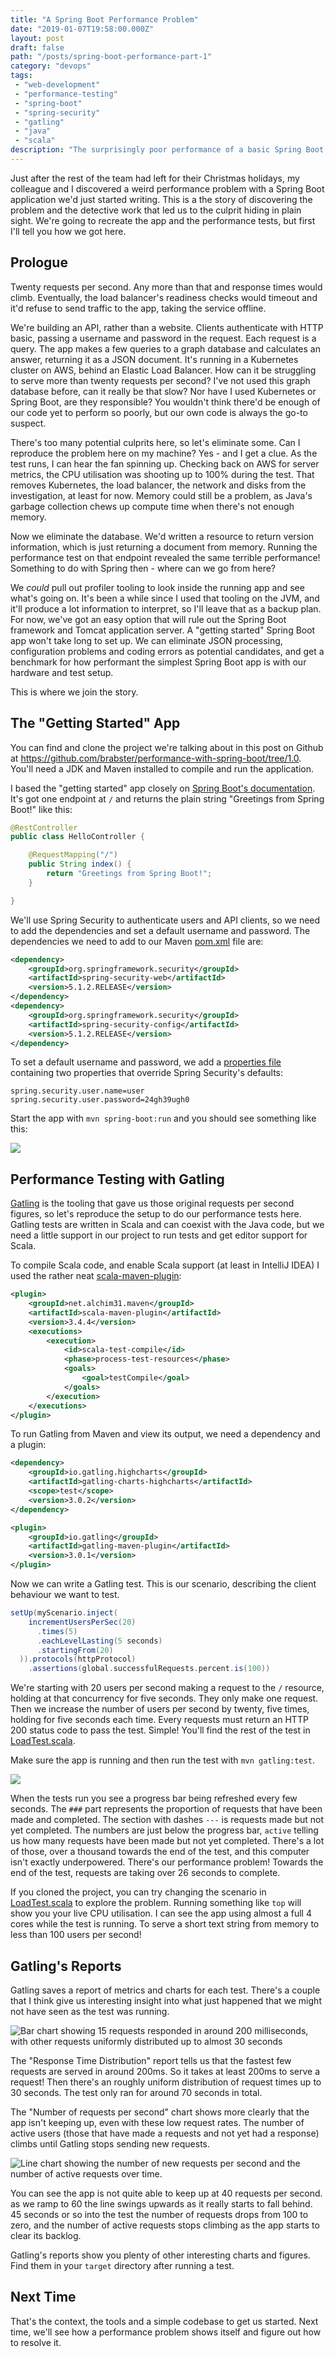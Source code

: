```yaml
---
title: "A Spring Boot Performance Problem"
date: "2019-01-07T19:58:00.000Z"
layout: post
draft: false
path: "/posts/spring-boot-performance-part-1"
category: "devops"
tags:
 - "web-development"
 - "performance-testing"
 - "spring-boot"
 - "spring-security"
 - "gatling"
 - "java"
 - "scala"
description: "The surprisingly poor performance of a basic Spring Boot webapp. Part 1 of a series."
---
```


Just after the rest of the team had left for their Christmas holidays, my colleague and I discovered a weird performance problem with a Spring Boot application we'd just started writing.
This is a the story of discovering the problem and the detective work that led us to the culprit hiding in plain sight.
We're going to recreate the app and the performance tests, but first I'll tell you how we got here.

## Prologue

Twenty requests per second.
Any more than that and response times would climb.
Eventually, the load balancer's readiness checks would timeout and it'd refuse to send traffic to the app, taking the service offline.

We're building an API, rather than a website. Clients authenticate with HTTP basic, passing a username and password in the request. Each request is a query. The app makes a few queries to a graph database and calculates an answer, returning it as a JSON document.
It's running in a Kubernetes cluster on AWS, behind an Elastic Load Balancer.
How can it be struggling to serve more than twenty requests per second?
I've not used this graph database before, can it really be that slow? Nor have I used Kubernetes or Spring Boot, are they responsible? You wouldn't think there'd be enough of our code yet to perform so poorly, but our own code is always the go-to suspect.

There's too many potential culprits here, so let's eliminate some. Can I reproduce the problem here on my machine? Yes - and I get a clue. As the test runs, I can hear the fan spinning up. Checking back on AWS for server metrics, the CPU utilisation was shooting up to 100% during the test. That removes Kubernetes, the load balancer, the network and disks from the investigation, at least for now. Memory could still be a problem, as Java's garbage collection chews up compute time when there's not enough memory.

Now we eliminate the database. We'd written a resource to return version information, which is just returning a document from memory. Running the performance test on that endpoint revealed the same terrible performance! Something to do with Spring then - where can we go from here?

We *could* pull out profiler tooling to look inside the running app and see what's going on. It's been a while since I used that tooling on the JVM, and it'll produce a lot information to interpret, so I'll leave that as a backup plan. For now, we've got an easy option that will rule out the Spring Boot framework and Tomcat application server. A "getting started" Spring Boot app won't take long to set up. We can eliminate JSON processing, configuration problems and coding errors as potential candidates, and get a benchmark for how performant the simplest Spring Boot app is with our hardware and test setup.

This is where we join the story.

## The "Getting Started" App

You can find and clone the project we're talking about in this post on Github at https://github.com/brabster/performance-with-spring-boot/tree/1.0. You'll need a JDK and Maven installed to compile and run the application.

I based the "getting started" app closely on [Spring Boot's documentation](https://spring.io/guides/gs/spring-boot/). It's got one endpoint at `/` and returns the plain string "Greetings from Spring Boot!" like this:

```java
@RestController
public class HelloController {

    @RequestMapping("/")
    public String index() {
        return "Greetings from Spring Boot!";
    }

}
```

We'll use Spring Security to authenticate users and API clients, so we need to add the dependencies and set a default username and password. The dependencies we need to add to our Maven [pom.xml](https://github.com/brabster/performance-with-spring-boot/blob/1.0/pom.xml) file are:

```xml
<dependency>
    <groupId>org.springframework.security</groupId>
    <artifactId>spring-security-web</artifactId>
    <version>5.1.2.RELEASE</version>
</dependency>
<dependency>
    <groupId>org.springframework.security</groupId>
    <artifactId>spring-security-config</artifactId>
    <version>5.1.2.RELEASE</version>
</dependency>
```

To set a default username and password, we add a [properties file](https://github.com/brabster/performance-with-spring-boot/blob/1.0/src/main/resources/application.properties) containing two properties that override Spring Security's defaults:

```
spring.security.user.name=user
spring.security.user.password=24gh39ugh0
```

Start the app with `mvn spring-boot:run` and you should see something like this:

![](start-app.gif)

## Performance Testing with Gatling

[Gatling](https://gatling.io/) is the tooling that gave us those original requests per second figures, so let's reproduce the setup to do our performance tests here. Gatling tests are written in Scala and can coexist with the Java code, but we need a little support in our project to run tests and get editor support for Scala.

To compile Scala code, and enable Scala support (at least in IntelliJ IDEA) I used the rather neat [scala-maven-plugin](https://davidb.github.io/scala-maven-plugin/index.html):

```xml
<plugin>
    <groupId>net.alchim31.maven</groupId>
    <artifactId>scala-maven-plugin</artifactId>
    <version>3.4.4</version>
    <executions>
        <execution>
            <id>scala-test-compile</id>
            <phase>process-test-resources</phase>
            <goals>
                <goal>testCompile</goal>
            </goals>
        </execution>
    </executions>
</plugin>
```

To run Gatling from Maven and view its output, we need a dependency and a plugin:

```xml
<dependency>
    <groupId>io.gatling.highcharts</groupId>
    <artifactId>gatling-charts-highcharts</artifactId>
    <scope>test</scope>
    <version>3.0.2</version>
</dependency>
```

```xml
<plugin>
    <groupId>io.gatling</groupId>
    <artifactId>gatling-maven-plugin</artifactId>
    <version>3.0.1</version>
</plugin>
```

Now we can write a Gatling test. This is our scenario, describing the client behaviour we want to test.

```scala
setUp(myScenario.inject(
    incrementUsersPerSec(20)
      .times(5)
      .eachLevelLasting(5 seconds)
      .startingFrom(20)
  )).protocols(httpProtocol)
    .assertions(global.successfulRequests.percent.is(100))
```

We're starting with 20 users per second making a request to the `/` resource, holding at that concurrency for five seconds. They only make one request. Then we increase the number of users per second by twenty, five times, holding for five seconds each time. Every requests must return an HTTP 200 status code to pass the test. Simple! You'll find the rest of the test in [LoadTest.scala](https://github.com/brabster/performance-with-spring-boot/blob/1.0/src/test/scala/hello/LoadTest.scala).

Make sure the app is running and then run the test with `mvn gatling:test`.

![](perf-test-1.gif)

When the tests run you see a progress bar being refreshed every few seconds. The `###` part represents the proportion of requests that have been made and completed. The section with dashes `---` is requests made but not yet completed. The numbers are just below the progress bar, `active` telling us how many requests have been made but not yet completed. There's a lot of those, over a thousand towards the end of the test, and this computer isn't exactly underpowered. There's our performance problem! Towards the end of the test, requests are taking over 26 seconds to complete.

If you cloned the project, you can try changing the scenario in [LoadTest.scala](https://github.com/brabster/performance-with-spring-boot/blob/1.0/src/test/scala/hello/LoadTest.scala) to explore the problem. Running something like `top` will show you your live CPU utilisation. I can see the app using almost a full 4 cores while the test is running. To serve a short text string from memory to less than 100 users per second!

## Gatling's Reports

Gatling saves a report of metrics and charts for each test. There's a couple that I think give us interesting insight into what just happened that we might not have seen as the test was running.

![Bar chart showing 15 requests responded in around 200 milliseconds, with other requests uniformly distributed up to almost 30 seconds](gatling-slow-response-time-distribution.png)

The "Response Time Distribution" report tells us that the fastest few requests are served in around 200ms. So it takes at least 200ms to serve a request! Then there's an roughly uniform distribution of request times up to 30 seconds. The test only ran for around 70 seconds in total.

The "Number of requests per second" chart shows more clearly that the app isn't keeping up, even with these low request rates. The number of active users (those that have made a requests and not yet had a response) climbs until Gatling stops sending new requests.

![Line chart showing the number of new requests per second and the number of active requests over time.](gatling-slow-request-response-rate.png)

You can see the app is not quite able to keep up at 40 requests per second. as we ramp to 60 the line swings upwards as it really starts to fall behind. 45 seconds or so into the test the number of requests drops from 100 to zero, and the number of active requests stops climbing as the app starts to clear its backlog.

Gatling's reports show you plenty of other interesting charts and figures. Find them in your `target` directory after running a test.

## Next Time

That's the context, the tools and a simple codebase to get us started. Next time, we'll see how a performance problem shows itself and figure out how to resolve it.